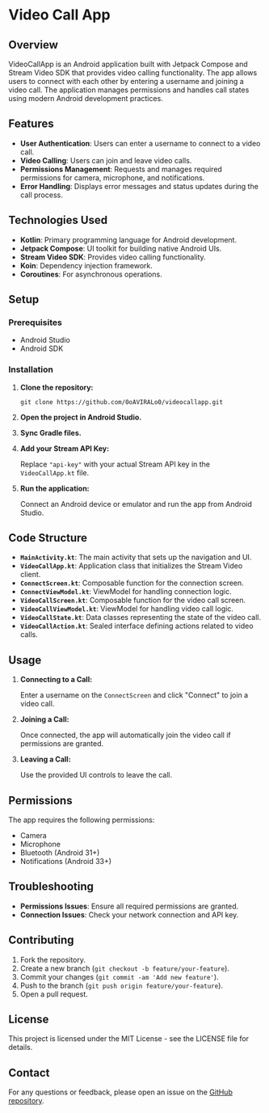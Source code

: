 # Video Call App

## Overview

VideoCallApp is an Android application built with Jetpack Compose and Stream Video SDK that provides video calling functionality. The app allows users to connect with each other by entering a username and joining a video call. The application manages permissions and handles call states using modern Android development practices.

## Features

- **User Authentication**: Users can enter a username to connect to a video call.
- **Video Calling**: Users can join and leave video calls.
- **Permissions Management**: Requests and manages required permissions for camera, microphone, and notifications.
- **Error Handling**: Displays error messages and status updates during the call process.

## Technologies Used

- **Kotlin**: Primary programming language for Android development.
- **Jetpack Compose**: UI toolkit for building native Android UIs.
- **Stream Video SDK**: Provides video calling functionality.
- **Koin**: Dependency injection framework.
- **Coroutines**: For asynchronous operations.

## Setup

### Prerequisites

- Android Studio
- Android SDK

### Installation

1. **Clone the repository:**
    
    ```
    git clone https://github.com/0oAVIRALo0/videocallapp.git
    ```
    
2. **Open the project in Android Studio.**
3. **Sync Gradle files.**
4. **Add your Stream API Key:**
    
    Replace `"api-key"` with your actual Stream API key in the `VideoCallApp.kt` file.
    
5. **Run the application:**
    
    Connect an Android device or emulator and run the app from Android Studio.
    

## Code Structure

- **`MainActivity.kt`**: The main activity that sets up the navigation and UI.
- **`VideoCallApp.kt`**: Application class that initializes the Stream Video client.
- **`ConnectScreen.kt`**: Composable function for the connection screen.
- **`ConnectViewModel.kt`**: ViewModel for handling connection logic.
- **`VideoCallScreen.kt`**: Composable function for the video call screen.
- **`VideoCallViewModel.kt`**: ViewModel for handling video call logic.
- **`VideoCallState.kt`**: Data classes representing the state of the video call.
- **`VideoCallAction.kt`**: Sealed interface defining actions related to video calls.

## Usage

1. **Connecting to a Call:**
    
    Enter a username on the `ConnectScreen` and click "Connect" to join a video call.
    
2. **Joining a Call:**
    
    Once connected, the app will automatically join the video call if permissions are granted.
    
3. **Leaving a Call:**
    
    Use the provided UI controls to leave the call.
    

## Permissions

The app requires the following permissions:

- Camera
- Microphone
- Bluetooth (Android 31+)
- Notifications (Android 33+)

## Troubleshooting

- **Permissions Issues**: Ensure all required permissions are granted.
- **Connection Issues**: Check your network connection and API key.

## Contributing

1. Fork the repository.
2. Create a new branch (`git checkout -b feature/your-feature`).
3. Commit your changes (`git commit -am 'Add new feature'`).
4. Push to the branch (`git push origin feature/your-feature`).
5. Open a pull request.

## License

This project is licensed under the MIT License - see the LICENSE file for details.

## Contact

For any questions or feedback, please open an issue on the [GitHub repository](https://github.com/yourusername/videocallapp/issues).
